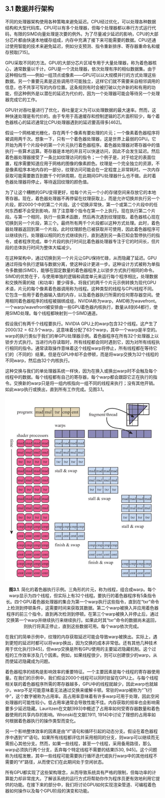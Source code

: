 ## 3.1 数据并行架构

不同的处理器架构使用各种策略来避免延迟。CPU经过优化，可以处理各种数据结构和大型代码库。CPU可以有多个处理器，但每个处理器都以串行方式运行代码，有限的SIMD向量处理是次要的例外。为了尽量减少延迟的影响，CPU的大部分芯片都由快速本地缓存组成，内存中充满了接下来可能需要的数据。CPU还通过使用智能的技术来避免延迟，例如分支预测、指令重新排序、寄存器重命名和缓存预取[715]。

GPU采取不同的方法。GPU的大部分芯片区域专用于大量处理器，称为着色器核心，通常数量以千计。GPU是一个流处理器，依次处理有序的相似数据集。由于这种相似性——例如一组顶点或像素——GPU可以以大规模并行的方式处理这些数据。另一个重要元素是这些调用尽可能独立，这样它们就不需要来自相邻调用的信息，也不共享可写的内存位置。这条规则有时会被打破以允许新的和有用的功能，但这种例外是以潜在的延迟为代价的，因为一个处理器可能会等待另一个处理器完成它的工作。

GPU针对吞吐量进行了优化，吞吐量定义为可以处理数据的最大速率。然而，这种快速处理是有代价的。由于专用于高速缓存和控制逻辑的芯片面积较少，每个着色器核心的延迟通常比CPU处理器遇到的延迟要高得多[462]。

假设一个网格被光栅化，存在两千个像素有要处理的片元；一个像素着色器程序将被调用两千次。想象一下，只有一个着色器处理器，这是世界上最弱的GPU。它开始为两千个片段中的第一个片元执行着色器程序。着色器处理器对寄存器中的值执行一些算术运算。寄存器是本地的并且可以快速访问，因此不会发生延迟。然后着色器处理器接受了一条比如纹理访问的指令；一个例子是，对于给定的表面位置，程序需要知道应用于网格的图像的像素颜色。纹理是一个完全独立的资源，不是像素程序本地内存的一部分，纹理访问可能会在一定程度上非常耗时。一次内存获取可能需要数百到数千个时钟周期，在此期间GPU处理器什么也不做。此时着色器处理器将停止，等待返回纹理的颜色值。

为了让这个糟糕的GPU变得更好，给每个片元一个小的存储空间来存放它的本地寄存器。现在，着色器处理器不再停留在纹理获取上，而是允许切换并执行另一个片段，即2000个中的第二个片段。这个切换非常快，第一个或第二个片段中的任何东西都不会受到影响，除了注意哪个指令在第一个上执行。现在执行第二个片段。与第一个相同，执行一些算术函数，然后再次遇到纹理提取。着色器核心现在切换到另一个片段，第三个。最终所有两千个片段都以这种方式处理。此时，着色器处理器返回到第一个片段。此时纹理颜色已被获取并可使用，因此着色器程序可以继续执行。处理器以相同的方式继续执行，直到遇到另一条已知会暂停执行的指令，或者程序完成。单个片段的执行时间比着色器处理器专注于它的时间长，但片段的总体执行时间为整体大幅减少。

在这种架构中，通过切换到另一个片元让GPU保持忙碌，从而隐藏了延迟。GPU通过将指令执行逻辑与数据分离，使这种设计更进一步。这种设计方式被称为单指令多数据(SIMD)，能够在固定数量的着色器程序上以锁步方式执行相同的命令。SIMD的优势在于，与使用单独的逻辑和调度单元来运行每个程序相比，处理数据和交换所需的硅（和功率）要少得多。将我们的两千个片元示例转换为现代GPU术语，片元的每个像素着色器调用称为线程。这种类型的线程与CPU线程不同。它包含一些用于着色器输入值的内存，以及着色器执行所需的任何寄存器空间。使用相同着色器程序的线程被捆绑成组，NVIDIA称为warp，AMD称为wavefront。一个warp/wavefront被安排由一些GPU着色器内核执行，数量从8到64都行，使用SIMD处理。每个线程都映射到一个SIMD通道。

假设我们有两千个线程要执行。NVIDIA GPU上的warp包含32个线程。这产生了$2000/32=62.5$个warp，这意味着分配了63个warp，其中一个warp是半空的。warp的执行类似于我们的单GPU处理器示例。着色器程序在所有32个处理器上以锁步方式执行。当进行内存读取时，所有线程都会同时遇到它，因为对所有线程执行相同的指令。通常读取操作意味着这个线程warp将停止，所有线程都在等待它们的（不同的）结果。但是在GPU中却不会停顿，而是将warp交换为32个线程的不同warp，然后由32个内核执行。

这种交换与我们的单处理器系统一样快，因为在换入或换出warp时不会触及每个线程中的数据。每个线程都有自己的寄存器，每个warp都会跟踪它正在执行的指令。交换新的warp只是将一组内核指向一组不同的线程来执行；没有其他开销。如此warp执行或换出，直到所有工作完成。见图3.1。

<div align = "center">

![Figure3.1]

</div>

<div align = "center">

**图3.1**. 简化的着色器执行示例。三角形的片元，称为线程，组合成warp。每个warp显示为四个线程，但实际上有32个线程。要执行的着色器程序有5条指令长。四个GPU着色器处理器的集合为第一个warp执行这些指令，直到在“txr”命令上检测到停顿条件，这需要时间来获取其数据。第二个warp被换入并应用着色器程序的前三个指令，直到再次检测到停顿。在第三个warp被换入并停止后，通过交换第一个warp并继续执行来继续执行。如果此时其“txr”命令的数据尚未返回，则执行将真正停止，直到这些数据可用。每个warp依次完成。

</div>

在我们的简单示例中，纹理的内存获取延迟可能会导致warp被换出。实际上，遇到更短的延迟时都可以将warp换出，因为交换的成本非常低。还有其他几种技术用于优化执行[945]，但warp交换是所有GPU使用的主要延迟隐藏机制。这个过程的工作效率涉及几个因素。例如，如果线程很少，则可以创建很少的warp，从而使延迟隐藏成为问题。

着色器程序的结构是影响效率的重要特征。一个主要因素是每个线程的寄存器使用量。在我们的示例中，我们假设2000个线程可以同时驻留在GPU上。与每个线程相关联的着色器程序所需的寄存器越多，GPU中的线程就越少，因此warp也就越少。warp不足可能意味着无法通过交换来缓解卡顿。常驻的warp被称为“飞行中”，这个数字被称为占用率。高占用率意味着有许多warp可用于处理，因此空闲处理器的可能性较小。低占用率通常会导致性能不佳。内存获取的频率也会影响需要多少延迟隐藏。Lauritzen在文献[993]中概述了占用率如何受寄存器数量和着色器使用的共享内存的影响。Wronski在文献[1911, 1914]中讨论了理想的占用率如何根据着色器执行的操作类型而变化。

另一个影响整体效率的因素是由“if”语句和循环引起的动态分支。假设在着色器程序中遇到“if”语句。如果所有线程都评估并采用相同的分支，则warp可以继续而无需担心其他分支。然而，如果一些线程，甚至一个线程，采用备用路径，那么warp必须执行两个分支，丢弃每个特定线程不需要的结果[530, 945]。这个问题称为线程发散，其中一些线程可能需要执行循环迭代或执行warp中的其他线程不需要的“if”路径，从而使它们在此期间处于空闲状态。

所有GPU都实现了这些架构理念，从而导致系统具有严格的限制，但每功率的计算能力却非常庞大。了解该系统的运行方式将帮助你作为程序员更有效地利用它提供的功能。在接下来的部分中，我们将讨论GPU如何实现渲染管道、可编程着色器如何操作以及每个GPU阶段的演变和功能。

[Figure3.1]:Figure/Figure3.1.JPG